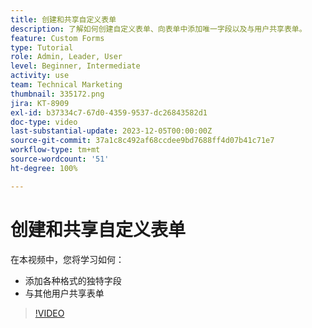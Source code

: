 ```yaml
---
title: 创建和共享自定义表单
description: 了解如何创建自定义表单、向表单中添加唯一字段以及与用户共享表单。
feature: Custom Forms
type: Tutorial
role: Admin, Leader, User
level: Beginner, Intermediate
activity: use
team: Technical Marketing
thumbnail: 335172.png
jira: KT-8909
exl-id: b37334c7-67d0-4359-9537-dc26843582d1
doc-type: video
last-substantial-update: 2023-12-05T00:00:00Z
source-git-commit: 37a1c8c492af68ccdee9bd7688ff4d07b41c71e7
workflow-type: tm+mt
source-wordcount: '51'
ht-degree: 100%

---
```


# 创建和共享自定义表单

在本视频中，您将学习如何：

* 添加各种格式的独特字段
* 与其他用户共享表单

>[!VIDEO](https://video.tv.adobe.com/v/335172/?quality=12&learn=on)

